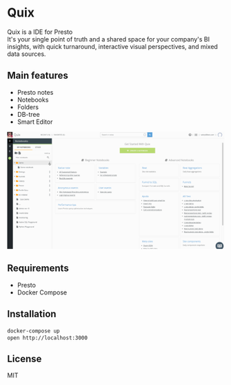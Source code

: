 # Quix
Quix is a IDE for Presto <br />
It's your single point of truth and a shared space for your company's BI insights, with quick turnaround, interactive visual perspectives, and mixed data sources.<br />

## Main features

* Presto notes
* Notebooks
* Folders
* DB-tree
* Smart Editor

![](flow.gif)

## Requirements
* Presto
* Docker Compose

 
## Installation
```
docker-compose up
open http://localhost:3000
```


## License
MIT
